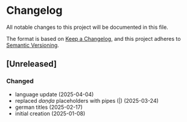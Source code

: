 # Changelog

All notable changes to this project will be documented in this file.

The format is based on [Keep a Changelog](https://keepachangelog.com/en/1.0.0/),
and this project adheres to [Semantic Versioning](https://semver.org/spec/v2.0.0.html).


## [Unreleased]

### Changed
- language update (2025-04-04)
- replaced _daṇḍa_ placeholders with pipes (|) (2025-03-24)
- german titles (2025-02-17)
- initial creation (2025-01-08)